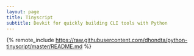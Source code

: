 ```yaml
---
layout: page
title: Tinyscript
subtitle: Devkit for quickly building CLI tools with Python
---
```

{% remote_include https://raw.githubusercontent.com/dhondta/python-tinyscript/master/README.md %}
